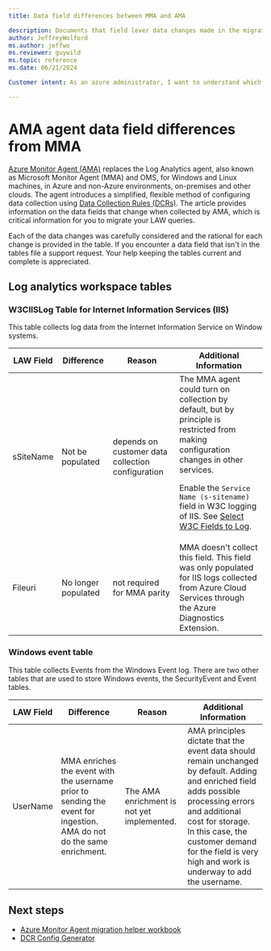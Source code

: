 ```yaml
---
title: Data field differences between MMA and AMA 

description: Documents that field lever data changes made in the migration.
author: JeffreyWolford
ms.author: jeffwo
ms.reviewer: guywild
ms.topic: reference
ms.date: 06/21/2024

Customer intent: As an azure administrator, I want to understand which Log Analytics Workspace queries I may need to update after AMA migration.

---
```


# AMA agent data field differences from MMA
[Azure Monitor Agent (AMA)](./agents-overview.md) replaces the Log Analytics agent, also known as Microsoft Monitor Agent (MMA) and OMS, for Windows and Linux machines, in Azure and non-Azure environments, on-premises and other clouds. The agent introduces a simplified, flexible method of configuring data collection using [Data Collection Rules (DCRs)](../essentials/data-collection-rule-overview.md). The article provides information on the data fields that change when collected by AMA, which is critical information for you to migrate your LAW queries.

Each of the data changes was carefully considered and the rational for each change is provided in the table. If you encounter a data field that isn't in the tables file a support request. Your help keeping the tables current and complete is appreciated.

## Log analytics workspace tables
### W3CIISLog Table for Internet Information Services (IIS)
This table collects log data from the Internet Information Service on Window systems.

|LAW Field | Difference | Reason| Additional Information |
|---|---|---|---|
| sSiteName | Not be populated | depends on customer data collection configuration | The MMA agent could turn on collection by default, but by principle is restricted from making configuration changes in other services.<p>Enable the `Service Name (s-sitename)` field in W3C logging of IIS. See [Select W3C Fields to Log](/iis/manage/provisioning-and-managing-iis/configure-logging-in-iis#select-w3c-fields-to-log).|
| Fileuri | No longer populated | not required for MMA parity | MMA doesn't collect this field. This field was only populated for IIS logs collected from Azure Cloud Services through the Azure Diagnostics Extension.|

### Windows event table
This table collects Events from the Windows Event log. There are two other tables that are used to store Windows events, the SecurityEvent and Event tables.

|LAW Field | Difference | Reason| Additional Information |
|---|---|---|---|
| UserName | MMA enriches the event with the username prior to sending the event for ingestion. AMA do not do the same enrichment. | The AMA enrichment is not yet implemented. | AMA principles dictate that the event data should remain unchanged by default. Adding and enriched field adds possible processing errors and additional cost for storage. In this case, the customer demand for the field is very high and work is underway to add the username. |


## Next steps
- [Azure Monitor Agent migration helper workbook](./azure-monitor-agent-migration-helper-workbook.md)
- [DCR Config Generator](./azure-monitor-agent-migration-data-collection-rule-generator.md)

